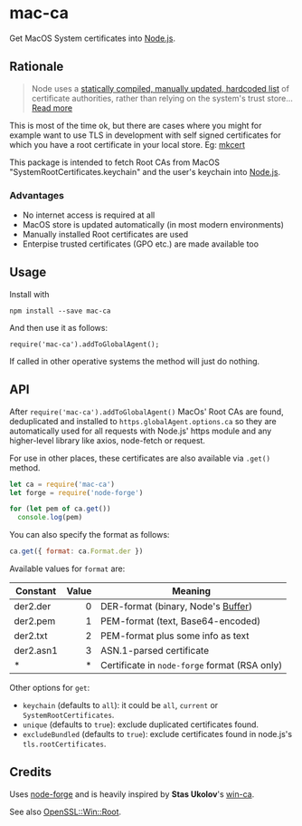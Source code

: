 # mac-ca

Get MacOS System certificates into [Node.js][].

## Rationale

> Node uses a
> [statically compiled, manually updated, hardcoded list][node.pem]
> of certificate authorities,
> rather than relying on the system's trust store...
> [Read more][node/4175]

This is most of the time ok, but there are cases where you might for example want to use TLS in development with self signed certificates for which you have a root certificate in your local store. Eg: [mkcert](https://github.com/FiloSottile/mkcert)

This package is intended to fetch Root CAs from MacOS "SystemRootCertificates.keychain" and the user's keychain into [Node.js].

### Advantages

- No internet access is required at all
- MacOS store is updated automatically (in most modern environments)
- Manually installed Root certificates are used
- Enterpise trusted certificates (GPO etc.) are made available too

## Usage

Install with
```
npm install --save mac-ca
```

And then use it as follows:
```
require('mac-ca').addToGlobalAgent();
```

If called in other operative systems the method will just do nothing.

## API

After `require('mac-ca').addToGlobalAgent()` MacOs' Root CAs are found, deduplicated and installed to `https.globalAgent.options.ca` so they are automatically used for all requests with Node.js' https module and any higher-level library like axios, node-fetch or request.

For use in other places, these certificates are also available via `.get()` method.

```js
let ca = require('mac-ca')
let forge = require('node-forge')

for (let pem of ca.get())
  console.log(pem)
```

You can also specify the format as follows:

```js
ca.get({ format: ca.Format.der })
```


Available values for `format` are:

| Constant | Value | Meaning
|---|---:|---
der2.der | 0 | DER-format (binary, Node's [Buffer][])
|der2.pem | 1 | PEM-format (text, Base64-encoded)
|der2.txt| 2 | PEM-format plus some info as text
|der2.asn1| 3 | ASN.1-parsed certificate
| * | * | Certificate in `node-forge` format (RSA only)

Other options for `get`:
- `keychain` (defaults to `all`): it could be `all`, `current` or `SystemRootCertificates`.
- `unique` (defaults to `true`): exclude duplicated certificates found.
- `excludeBundled` (defaults to `true`): exclude certificates found in node.js's `tls.rootCertificates`.

## Credits

Uses [node-forge][] and is heavily inspired by **Stas Ukolov**'s [win-ca][].

See also [OpenSSL::Win::Root][].

[win-ca]: https://github.com/ukoloff/win-ca
[mkcert]: https://github.com/FiloSottile/mkcert
[node-forge]: https://github.com/digitalbazaar/forge
[OpenSSL::Win::Root]: https://github.com/ukoloff/openssl-win-root
[Node.js]: http://nodejs.org/
[Buffer]: https://nodejs.org/api/buffer.html
[node.pem]: https://github.com/nodejs/node/blob/master/src/node_root_certs.h
[node/4175]: https://github.com/nodejs/node/issues/4175
[OpenSSL]: https://www.openssl.org/
